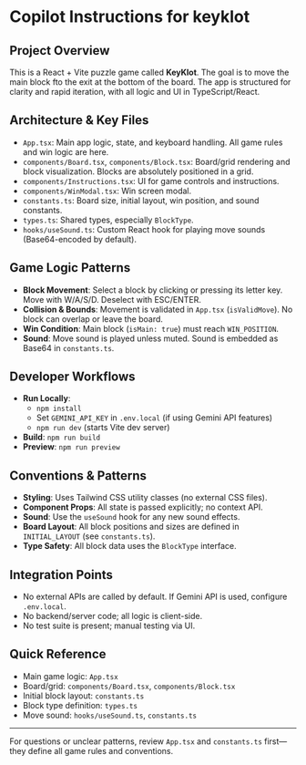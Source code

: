 # Copilot Instructions for keyklot

## Project Overview

This is a React + Vite puzzle game called **KeyKlot**. The goal is to move the main block fto the exit at the bottom of the board. The app is structured for clarity and rapid iteration, with all logic and UI in TypeScript/React.

## Architecture & Key Files

- `App.tsx`: Main app logic, state, and keyboard handling. All game rules and win logic are here.
- `components/Board.tsx`, `components/Block.tsx`: Board/grid rendering and block visualization. Blocks are absolutely positioned in a grid.
- `components/Instructions.tsx`: UI for game controls and instructions.
- `components/WinModal.tsx`: Win screen modal.
- `constants.ts`: Board size, initial layout, win position, and sound constants.
- `types.ts`: Shared types, especially `BlockType`.
- `hooks/useSound.ts`: Custom React hook for playing move sounds (Base64-encoded by default).

## Game Logic Patterns

- **Block Movement**: Select a block by clicking or pressing its letter key. Move with W/A/S/D. Deselect with ESC/ENTER.
- **Collision & Bounds**: Movement is validated in `App.tsx` (`isValidMove`). No block can overlap or leave the board.
- **Win Condition**: Main block (`isMain: true`) must reach `WIN_POSITION`.
- **Sound**: Move sound is played unless muted. Sound is embedded as Base64 in `constants.ts`.

## Developer Workflows

- **Run Locally**:
  - `npm install`
  - Set `GEMINI_API_KEY` in `.env.local` (if using Gemini API features)
  - `npm run dev` (starts Vite dev server)
- **Build**: `npm run build`
- **Preview**: `npm run preview`

## Conventions & Patterns

- **Styling**: Uses Tailwind CSS utility classes (no external CSS files).
- **Component Props**: All state is passed explicitly; no context API.
- **Sound**: Use the `useSound` hook for any new sound effects.
- **Board Layout**: All block positions and sizes are defined in `INITIAL_LAYOUT` (see `constants.ts`).
- **Type Safety**: All block data uses the `BlockType` interface.

## Integration Points

- No external APIs are called by default. If Gemini API is used, configure `.env.local`.
- No backend/server code; all logic is client-side.
- No test suite is present; manual testing via UI.

## Quick Reference

- Main game logic: `App.tsx`
- Board/grid: `components/Board.tsx`, `components/Block.tsx`
- Initial block layout: `constants.ts`
- Block type definition: `types.ts`
- Move sound: `hooks/useSound.ts`, `constants.ts`

---

For questions or unclear patterns, review `App.tsx` and `constants.ts` first—they define all game rules and conventions.
